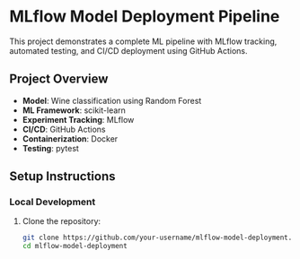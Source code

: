 # MLflow Model Deployment Pipeline

This project demonstrates a complete ML pipeline with MLflow tracking, automated testing, and CI/CD deployment using GitHub Actions.

## Project Overview

- **Model**: Wine classification using Random Forest
- **ML Framework**: scikit-learn
- **Experiment Tracking**: MLflow
- **CI/CD**: GitHub Actions
- **Containerization**: Docker
- **Testing**: pytest

## Setup Instructions

### Local Development

1. Clone the repository:
   ```bash
   git clone https://github.com/your-username/mlflow-model-deployment.git
   cd mlflow-model-deployment